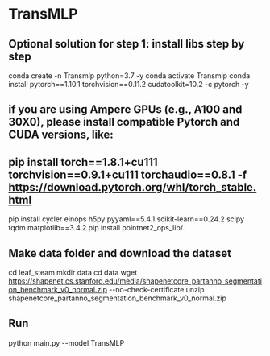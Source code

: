 # TransMLP
## Optional solution for step 1: install libs step by step
conda create -n Transmlp python=3.7 -y
conda activate Transmlp
conda install pytorch==1.10.1 torchvision==0.11.2 cudatoolkit=10.2 -c pytorch -y
## if you are using Ampere GPUs (e.g., A100 and 30X0), please install compatible Pytorch and CUDA versions, like:
## pip install torch==1.8.1+cu111 torchvision==0.9.1+cu111 torchaudio==0.8.1 -f https://download.pytorch.org/whl/torch_stable.html
pip install cycler einops h5py pyyaml==5.4.1 scikit-learn==0.24.2 scipy tqdm matplotlib==3.4.2
pip install pointnet2_ops_lib/.

## Make data folder and download the dataset
cd leaf_steam
mkdir data
cd data
wget https://shapenet.cs.stanford.edu/media/shapenetcore_partanno_segmentation_benchmark_v0_normal.zip --no-check-certificate
unzip shapenetcore_partanno_segmentation_benchmark_v0_normal.zip


## Run
python main.py --model TransMLP
